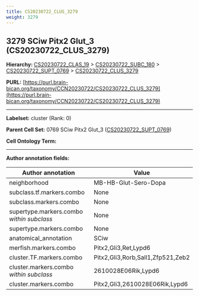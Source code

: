 ```yaml
---
title: CS20230722_CLUS_3279
weight: 3279
---
```

## 3279 SCiw Pitx2 Glut_3 (CS20230722_CLUS_3279)
<b>Hierarchy: </b>
[CS20230722_CLAS_19](../CS20230722_CLAS_19) >
[CS20230722_SUBC_180](../CS20230722_SUBC_180) >
[CS20230722_SUPT_0769](../CS20230722_SUPT_0769) >
[CS20230722_CLUS_3279](../CS20230722_CLUS_3279)

**PURL:** [https://purl.brain-bican.org/taxonomy/CCN20230722/CS20230722_CLUS_3279](https://purl.brain-bican.org/taxonomy/CCN20230722/CS20230722_CLUS_3279)

---


**Labelset:** cluster (Rank: 0)

**Parent Cell Set:** 0769 SCiw Pitx2 Glut_3 ([CS20230722_SUPT_0769](../CS20230722_SUPT_0769))



**Cell Ontology Term:** 

[MARKER GENES.]: #


---

[TRANSFERRED ANNOTATIONS.]: #


[AUTHOR ANNOTATION FIELDS.]: #


**Author annotation fields:**

| Author annotation | Value |
|-------------------|-------|
|neighborhood|MB-HB-Glut-Sero-Dopa|
|subclass.tf.markers.combo|None|
|subclass.markers.combo|None|
|supertype.markers.combo _within subclass_|None|
|supertype.markers.combo|None|
|anatomical_annotation|SCiw|
|merfish.markers.combo|Pitx2,Gli3,Ret,Lypd6|
|cluster.TF.markers.combo|Pitx2,Gli3,Rorb,Sall1,Zfp521,Zeb2|
|cluster.markers.combo _within subclass_|2610028E06Rik,Lypd6|
|cluster.markers.combo|Pitx2,Gli3,2610028E06Rik,Lypd6|
